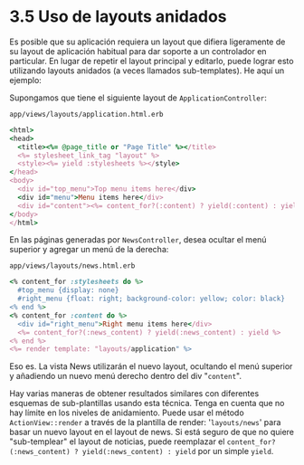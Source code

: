 # 3.5 Uso de layouts anidados

Es posible que su aplicación requiera un layout que difiera ligeramente de su layout de aplicación habitual para dar soporte a un controlador en particular. En lugar de repetir el layout principal y editarlo, puede lograr esto utilizando layouts anidados \(a veces llamados sub-templates\). He aquí un ejemplo:

Supongamos que tiene el siguiente layout de `ApplicationController`:

`app/views/layouts/application.html.erb`

```ruby
<html>
<head>
  <title><%= @page_title or "Page Title" %></title>
  <%= stylesheet_link_tag "layout" %>
  <style><%= yield :stylesheets %></style>
</head>
<body>
  <div id="top_menu">Top menu items here</div>
  <div id="menu">Menu items here</div>
  <div id="content"><%= content_for?(:content) ? yield(:content) : yield %></div>
</body>
</html>
```

En las páginas generadas por `NewsController`, desea ocultar el menú superior y agregar un menú de la derecha:

`app/views/layouts/news.html.erb`

```ruby
<% content_for :stylesheets do %>
  #top_menu {display: none}
  #right_menu {float: right; background-color: yellow; color: black}
<% end %>
<% content_for :content do %>
  <div id="right_menu">Right menu items here</div>
  <%= content_for?(:news_content) ? yield(:news_content) : yield %>
<% end %>
<%= render template: "layouts/application" %>
```

Eso es. La vista News utilizarán el nuevo layout, ocultando el menú superior y añadiendo un nuevo menú derecho dentro del div "`content`".

Hay varias maneras de obtener resultados similares con diferentes esquemas de sub-plantillas usando esta técnica. Tenga en cuenta que no hay límite en los niveles de anidamiento. Puede usar el método `ActionView::render` a través de la plantilla de render: '`layouts/news`' para basar un nuevo layout en el layout de news. Si está seguro de que no quiere "sub-templear" el layout de noticias, puede reemplazar el `content_for?(:news_content) ? yield(:news_content) : yield` por un simple `yield`. 

